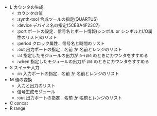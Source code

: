 - L カウンタの生成
  - カウンタの値
  - :synth-tool 合成ツールの指定(QUARTUS)
  - :device デバイス名の指定(5CEBA4F23C7)
  - :port ポートの設定．信号名とポート情報(シンボル or シンボルとI/O属性のリスト)のリスト
  - :period クロック属性．信号名と時間のリスト
  - :out 出力ポートの指定．名前 か 名前とレンジのリスト
  - :at 指定したモジュールの出力が `0`->`非0` のときにカウンタをすすめる
  - :when 指定したモジュールの出力が `非0` のときにカウンタをすすめる
- S スイッチ入力
  - :in 入力ポートの指定．名前 か 名前とレンジのリスト
- M 値の変換
  - 入力と出力のリスト
  - 信号生成モジュール
  - :out 出力ポートの指定．名前 か 名前とレンジのリスト
- C concat
- R range

